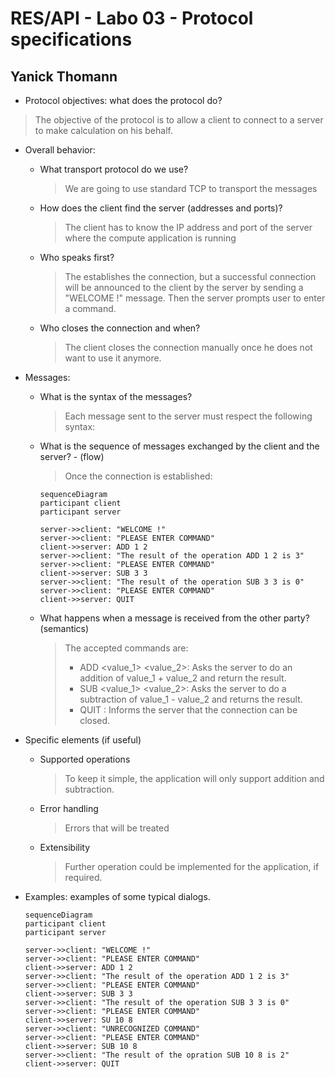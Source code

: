 # RES/API - Labo 03 - Protocol specifications
Yanick Thomann
---

- Protocol objectives: what does the protocol do?
> The objective of the protocol is to allow a client to connect to a server to make calculation on his behalf. 

- Overall behavior:
  - What transport protocol do we use?
    > We are going to use standard TCP to transport the messages
  - How does the client find the server (addresses and ports)?
    > The client has to know the IP address and port of the server where the compute application is running
  - Who speaks first?
    > The establishes the connection, but a successful connection will be announced to the client by the server by sending a "WELCOME !" message. Then the server prompts user to enter a command.
  - Who closes the connection and when?
    > The client closes the connection manually once he does not want to use it anymore.
- Messages:
  - What is the syntax of the messages?
    > Each message sent to the server must respect the following syntax: <OPERATION> <VALUE1> <VALUE2>
  - What is the sequence of messages exchanged by the client and the server? - (flow)
    > Once the connection is established:
    ```mermaid
    sequenceDiagram
    participant client
    participant server

    server->>client: "WELCOME !"
    server->>client: "PLEASE ENTER COMMAND"
    client->>server: ADD 1 2
    server->>client: "The result of the operation ADD 1 2 is 3"
    server->>client: "PLEASE ENTER COMMAND"
    client->>server: SUB 3 3
    server->>client: "The result of the operation SUB 3 3 is 0"
    server->>client: "PLEASE ENTER COMMAND"
    client->>server: QUIT

    ```
  - What happens when a message is received from the other party? (semantics)
    > The accepted commands are:
    > - ADD <value_1> <value_2>: Asks the server to do an addition of value_1 + value_2 and return the result.
    > - SUB <value_1> <value_2>: Asks the server to do a subtraction of value_1 - value_2 and returns the result.
    > - QUIT : Informs the server that the connection can be closed.
- Specific elements (if useful)
  - Supported operations
    > To keep it simple, the application will only support addition and subtraction.
  - Error handling
    > Errors that will be treated
  - Extensibility
    > Further operation could be implemented for the application, if required.

- Examples: examples of some typical dialogs.
    ```mermaid
    sequenceDiagram
    participant client
    participant server

    server->>client: "WELCOME !"
    server->>client: "PLEASE ENTER COMMAND"
    client->>server: ADD 1 2
    server->>client: "The result of the operation ADD 1 2 is 3"
    server->>client: "PLEASE ENTER COMMAND"
    client->>server: SUB 3 3
    server->>client: "The result of the operation SUB 3 3 is 0"
    server->>client: "PLEASE ENTER COMMAND"
    client->>server: SU 10 8
    server->>client: "UNRECOGNIZED COMMAND"
    server->>client: "PLEASE ENTER COMMAND"
    client->>server: SUB 10 8
    server->>client: "The result of the opration SUB 10 8 is 2"
    client->>server: QUIT

    ```
